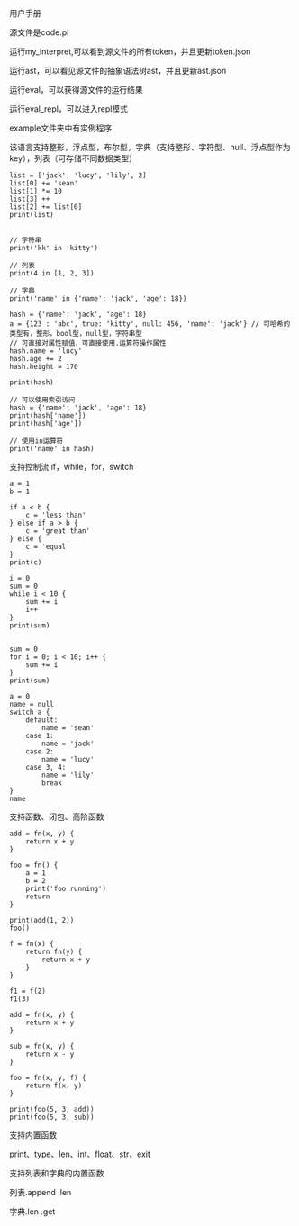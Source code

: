 用户手册

源文件是code.pi

运行my_interpret,可以看到源文件的所有token，并且更新token.json

运行ast，可以看见源文件的抽象语法树ast，并且更新ast.json

运行eval，可以获得源文件的运行结果

运行eval_repl，可以进入repl模式

example文件夹中有实例程序



该语言支持整形，浮点型，布尔型，字典（支持整形、字符型、null、浮点型作为key），列表（可存储不同数据类型）

```
list = ['jack', 'lucy', 'lily', 2]
list[0] += 'sean'
list[1] *= 10
list[3] ++
list[2] += list[0]
print(list)


// 字符串
print('kk' in 'kitty')

// 列表
print(4 in [1, 2, 3])

// 字典
print('name' in {'name': 'jack', 'age': 18})
```



```
hash = {'name': 'jack', 'age': 18}
a = {123 : 'abc', true: 'kitty', null: 456, 'name': 'jack'} // 可哈希的类型有，整形，bool型，null型，字符串型
// 可直接对属性赋值，可直接使用.运算符操作属性
hash.name = 'lucy'
hash.age += 2
hash.height = 170

print(hash)

// 可以使用索引访问
hash = {'name': 'jack', 'age': 18}
print(hash['name'])
print(hash['age'])

// 使用in运算符
print('name' in hash)
```

支持控制流 if，while，for，switch

```
a = 1
b = 1

if a < b {
    c = 'less than'
} else if a > b {
    c = 'great than'
} else {
    c = 'equal'
}
print(c)

i = 0
sum = 0
while i < 10 {
    sum += i
    i++
}
print(sum)


sum = 0
for i = 0; i < 10; i++ {
    sum += i
}
print(sum)

a = 0
name = null
switch a {
    default:
        name = 'sean'
    case 1:
        name = 'jack'
    case 2:
        name = 'lucy'
    case 3, 4:
        name = 'lily'
        break
}
name
```

支持函数、闭包、高阶函数

```
add = fn(x, y) {
    return x + y
}

foo = fn() {
    a = 1
    b = 2
	print('foo running')
    return
}

print(add(1, 2))
foo()

```

```
f = fn(x) {
    return fn(y) {
        return x + y
    }
}

f1 = f(2)
f1(3)
```



```
add = fn(x, y) {
    return x + y
}

sub = fn(x, y) {
    return x - y
}

foo = fn(x, y, f) {
    return f(x, y)
}

print(foo(5, 3, add))
print(foo(5, 3, sub))

```

支持内置函数

print、type、len、int、float、str、exit

支持列表和字典的内置函数

列表.append    .len

字典.len   .get







